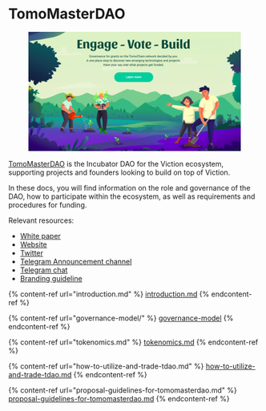 # TomoMasterDAO

<figure><img src="../.gitbook/assets/Screen Shot 2023-04-03 at 4.28.40 PM.png" alt=""><figcaption></figcaption></figure>

[TomoMasterDAO](https://master.Viction.com/) is the Incubator DAO for the Viction ecosystem, supporting projects and founders looking to build on top of Viction.

In these docs, you will find information on the role and governance of the DAO, how to participate within the ecosystem, as well as requirements and procedures for funding.

Relevant resources:

* [White paper](https://docs.google.com/document/d/1PQzccAo9xN\_ApoDQBampn9oon3rCUpunr8Gwdch1mvk/edit#heading=h.z6ne0og04bp5)
* [Website](https://masterdao.Viction.com/)
* [Twitter](https://twitter.com/TomoMasterDAO)
* [Telegram Announcement channel](https://t.me/TomoMasterDAO)
* [Telegram chat](https://t.me/tomomasterdao\_chat)
* [Branding guideline](https://drive.google.com/drive/folders/1ZKfgm7XU-pIZXDbOYRvaf2nPJ7Qaiciv)

{% content-ref url="introduction.md" %}
[introduction.md](introduction.md)
{% endcontent-ref %}

{% content-ref url="governance-model/" %}
[governance-model](governance-model/)
{% endcontent-ref %}

{% content-ref url="tokenomics.md" %}
[tokenomics.md](tokenomics.md)
{% endcontent-ref %}

{% content-ref url="how-to-utilize-and-trade-tdao.md" %}
[how-to-utilize-and-trade-tdao.md](how-to-utilize-and-trade-tdao.md)
{% endcontent-ref %}

{% content-ref url="proposal-guidelines-for-tomomasterdao.md" %}
[proposal-guidelines-for-tomomasterdao.md](proposal-guidelines-for-tomomasterdao.md)
{% endcontent-ref %}
